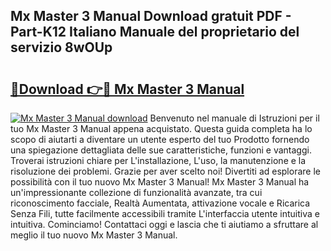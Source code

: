 ## Mx Master 3 Manual Download gratuit PDF - Part-K12 Italiano Manuale del proprietario del servizio 8wOUp

# <h2><a href="http://dfgsawo.blite.top/?on=Mx+Master+3+Manual">🔗Download 👉🔴 Mx Master 3 Manual</a></h2>

[![Mx Master 3 Manual download](https://i.imgur.com/lujVjoI.png)](http://dfgsawo.blite.top/?on=Mx+Master+3+Manual)
Benvenuto nel manuale di Istruzioni per il tuo Mx Master 3 Manual appena acquistato. Questa guida completa ha lo scopo di aiutarti a diventare un utente esperto del tuo Prodotto fornendo una spiegazione dettagliata delle sue caratteristiche, funzioni e vantaggi. Troverai istruzioni chiare per L'installazione, L'uso, la manutenzione e la risoluzione dei problemi. Grazie per aver scelto noi! Divertiti ad esplorare le possibilità con il tuo nuovo Mx Master 3 Manual! Mx Master 3 Manual ha un'impressionante collezione di funzionalità avanzate, tra cui riconoscimento facciale, Realtà Aumentata, attivazione vocale e Ricarica Senza Fili, tutte facilmente accessibili tramite L'interfaccia utente intuitiva e intuitiva. Cominciamo! Contattaci oggi e lascia che ti aiutiamo a sfruttare al meglio il tuo nuovo Mx Master 3 Manual.
